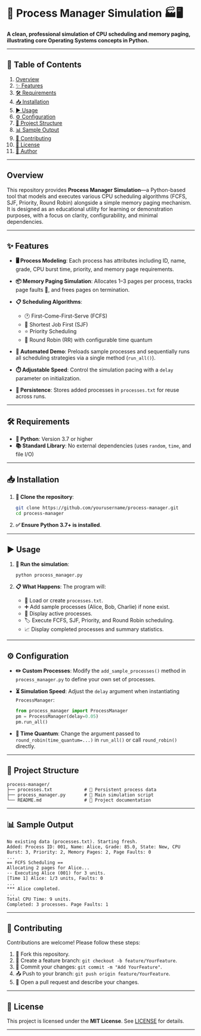 # 🚀 Process Manager Simulation 🏭🖥️

**A clean, professional simulation of CPU scheduling and memory paging, illustrating core Operating Systems concepts in Python.**

---

## 📑 Table of Contents

1. [Overview](#overview)
2. [✨ Features](#features)
3. [🛠️ Requirements](#requirements)
4. [📥 Installation](#installation)
5. [▶️ Usage](#usage)
6. [⚙️ Configuration](#configuration)
7. [📂 Project Structure](#project-structure)
8. [📊 Sample Output](#sample-output)
9. [🤝 Contributing](#contributing)
10. [📜 License](#license)
11. [👤 Author](#author)

---

## Overview

This repository provides **Process Manager Simulation**—a Python-based tool that models and executes various CPU scheduling algorithms (FCFS, SJF, Priority, Round Robin) alongside a simple memory paging mechanism. It is designed as an educational utility for learning or demonstration purposes, with a focus on clarity, configurability, and minimal dependencies.

---

## ✨ Features

* **🖥️ Process Modeling**: Each process has attributes including ID, name, grade, CPU burst time, priority, and memory page requirements.
* **📦 Memory Paging Simulation**: Allocates 1–3 pages per process, tracks page faults 🚨, and frees pages on termination.
* **📋 Scheduling Algorithms**:

  * 🕐 First-Come-First-Serve (FCFS)
  * 📏 Shortest Job First (SJF)
  * ⭐ Priority Scheduling
  * 🔄 Round Robin (RR) with configurable time quantum
* **🤖 Automated Demo**: Preloads sample processes and sequentially runs all scheduling strategies via a single method (`run_all()`).
* **⏱️ Adjustable Speed**: Control the simulation pacing with a `delay` parameter on initialization.
* **💾 Persistence**: Stores added processes in `processes.txt` for reuse across runs.

---

## 🛠️ Requirements

* **🐍 Python**: Version 3.7 or higher
* **📚 Standard Library**: No external dependencies (uses `random`, `time`, and file I/O)

---

## 📥 Installation

1. **🔗 Clone the repository**:

   ```bash
   git clone https://github.com/yourusername/process-manager.git
   cd process-manager
   ```
2. **✅ Ensure Python 3.7+ is installed**.

---

## ▶️ Usage

1. **🚀 Run the simulation**:

   ```bash
   python process_manager.py
   ```
2. **📋 What Happens**: The program will:

   * 📂 Load or create `processes.txt`.
   * ➕ Add sample processes (Alice, Bob, Charlie) if none exist.
   * 👀 Display active processes.
   * 🏷️ Execute FCFS, SJF, Priority, and Round Robin scheduling.
   * 📈 Display completed processes and summary statistics.

---

## ⚙️ Configuration

* **✏️ Custom Processes**: Modify the `add_sample_processes()` method in `process_manager.py` to define your own set of processes.
* **⏳ Simulation Speed**: Adjust the `delay` argument when instantiating `ProcessManager`:

  ```python
  from process_manager import ProcessManager
  pm = ProcessManager(delay=0.05)
  pm.run_all()
  ```
* **🔢 Time Quantum**: Change the argument passed to `round_robin(time_quantum=...)` in `run_all()` or call `round_robin()` directly.

---

## 📂 Project Structure

```
process-manager/
├── processes.txt            # 💾 Persistent process data
├── process_manager.py       # 📝 Main simulation script
└── README.md                # 📖 Project documentation
```

---

## 📊 Sample Output

```text
No existing data (processes.txt). Starting fresh.
Added: Process ID: 001, Name: Alice, Grade: 85.0, State: New, CPU Burst: 3, Priority: 2, Memory Pages: 2, Page Faults: 0
...
== FCFS Scheduling ==
Allocating 2 pages for Alice...
-- Executing Alice (001) for 3 units.
[Time 1] Alice: 1/3 units, Faults: 0
...
*** Alice completed.
...
Total CPU Time: 9 units.
Completed: 3 processes. Page Faults: 1
```

---

## 🤝 Contributing

Contributions are welcome! Please follow these steps:

1. 🍴 Fork this repository.
2. 🌿 Create a feature branch: `git checkout -b feature/YourFeature`.
3. 💬 Commit your changes: `git commit -m "Add YourFeature"`.
4. 📤 Push to your branch: `git push origin feature/YourFeature`.
5. 🔀 Open a pull request and describe your changes.

---

## 📜 License

This project is licensed under the **MIT License**. See [LICENSE](LICENSE) for details.

---

